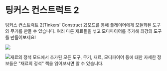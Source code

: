# 팅커스 컨스트럭트 2

팅커스 컨스트럭트 2(Tinkers' Construct 2)모드를 통해 플레이어에게 모듈화된 도구와 무기를 만들 수 있습니다. 여러 다른 재료들을 섞고 모디파이어를 추가해 최강의 도구를 만들어보세요!

![](tools.png)

![재료의 정석](item:tconstruct:book)
모드에서 추가된 모든 도구, 무기, 재료, 모디파이어 등에 대한 자세한 정보들은 "재료의 정석" 책을 읽어보시면 알 수 있습니다.